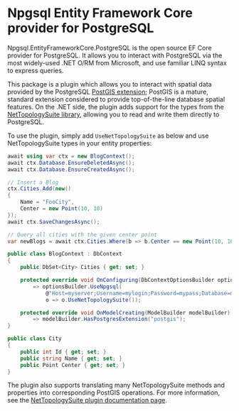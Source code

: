# Npgsql Entity Framework Core provider for PostgreSQL

Npgsql.EntityFrameworkCore.PostgreSQL is the open source EF Core provider for PostgreSQL. It allows you to interact with PostgreSQL via the most widely-used .NET O/RM from Microsoft, and use familiar LINQ syntax to express queries.

This package is a plugin which allows you to interact with spatial data provided by the PostgreSQL [PostGIS extension](https://postgis.net); PostGIS is a mature, standard extension considered to provide top-of-the-line database spatial features. On the .NET side, the plugin adds support for the types from the [NetTopologySuite library](https://github.com/NetTopologySuite/NetTopologySuite), allowing you to read and write them directly to PostgreSQL.

To use the plugin, simply add `UseNetTopologySuite` as below and use NetTopologySuite types in your entity properties:

```csharp
await using var ctx = new BlogContext();
await ctx.Database.EnsureDeletedAsync();
await ctx.Database.EnsureCreatedAsync();

// Insert a Blog
ctx.Cities.Add(new()
{
    Name = "FooCity",
    Center = new Point(10, 10)
});
await ctx.SaveChangesAsync();

// Query all cities with the given center point
var newBlogs = await ctx.Cities.Where(b => b.Center == new Point(10, 10)).ToListAsync();

public class BlogContext : DbContext
{
    public DbSet<City> Cities { get; set; }

    protected override void OnConfiguring(DbContextOptionsBuilder optionsBuilder)
        => optionsBuilder.UseNpgsql(
            @"Host=myserver;Username=mylogin;Password=mypass;Database=mydatabase",
            o => o.UseNetTopologySuite());

    protected override void OnModelCreating(ModelBuilder modelBuilder)
        => modelBuilder.HasPostgresExtension("postgis");
}

public class City
{
    public int Id { get; set; }
    public string Name { get; set; }
    public Point Center { get; set; }
}
```

The plugin also supports translating many NetTopologySuite methods and properties into corresponding PostGIS operations. For more information, see the [NetTopologySuite plugin documentation page](https://www.npgsql.org/efcore/mapping/nts.html).

